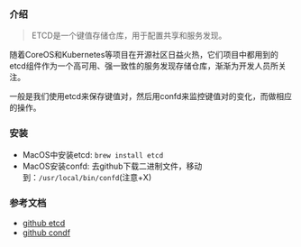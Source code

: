 ### 介绍
> ETCD是一个键值存储仓库，用于配置共享和服务发现。

随着CoreOS和Kubernetes等项目在开源社区日益火热，它们项目中都用到的etcd组件作为一个高可用、强一致性的服务发现存储仓库，渐渐为开发人员所关注。

一般是我们使用etcd来保存键值对，然后用confd来监控键值对的变化，而做相应的操作。


### 安装
- MacOS中安装etcd: `brew install etcd`
- MacOS安装confd: 去github下载二进制文件，移动到：`/usr/local/bin/confd`(注意+X)

### 参考文档
- [github etcd](https://github.com/coreos/etcd/)
- [github condf](https://github.com/kelseyhightower/confd)